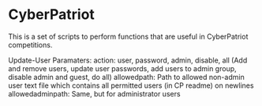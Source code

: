 # CyberPatriot
This is a set of scripts to perform functions that are useful in CyberPatriot competitions.

Update-User
Paramaters:
action: user, password, admin, disable, all (Add and remove users, update user passwords, add users to admin group, disable admin and guest, do all)
allowedpath: Path to allowed non-admin user text file which contains all permitted users (in CP readme) on newlines
allowedadminpath: Same, but for administrator users